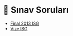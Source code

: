 # 📃 Sınav Soruları

<!--Index-->

- [Final 2013 ISG](Final%202013%20ISG.pdf)
- [Vize ISG](Vize%20ISG.pdf)

<!--Index-->
